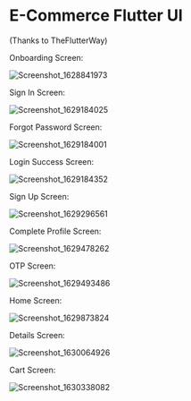 


# E-Commerce Flutter UI 
(Thanks to TheFlutterWay)

Onboarding Screen:

![Screenshot_1628841973](https://user-images.githubusercontent.com/83662229/129325472-c6e8324c-1a88-4ff5-906f-2f93cf9e03bd.png)

Sign In Screen:

![Screenshot_1629184025](https://user-images.githubusercontent.com/83662229/129679911-050a3701-d6e1-4bf2-9c12-de06d89a6c39.png)

Forgot Password Screen:

![Screenshot_1629184001](https://user-images.githubusercontent.com/83662229/129679977-cd93aa90-37f4-49fe-a38c-a6800c461398.png)

Login Success Screen:

![Screenshot_1629184352](https://user-images.githubusercontent.com/83662229/129680559-e1d6f741-eda2-468c-a98f-bec5b20c85c3.png)

Sign Up Screen:

![Screenshot_1629296561](https://user-images.githubusercontent.com/83662229/129915827-4cef147e-81d7-4655-a5af-153a3f0af0c0.png)

Complete Profile Screen:

![Screenshot_1629478262](https://user-images.githubusercontent.com/83662229/130267421-fa9f9a69-a6ea-4980-8852-29900c0b61fc.png)

OTP Screen:

![Screenshot_1629493486](https://user-images.githubusercontent.com/83662229/130293335-cbafa7dd-b59c-4b14-b8d7-bade078aa0e4.png)

Home Screen:

![Screenshot_1629873824](https://user-images.githubusercontent.com/83662229/130739800-f46510ce-a491-415d-9e42-10349034991a.png)

Details Screen:

![Screenshot_1630064926](https://user-images.githubusercontent.com/83662229/131122862-59d91758-a155-449b-b6a6-7c862101a263.png)

Cart Screen:

![Screenshot_1630338082](https://user-images.githubusercontent.com/83662229/131366000-a1a93671-70e2-437f-af5e-ae7ad833d45c.png)







